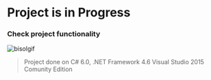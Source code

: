 # Project is in Progress

### Check project functionality

![bisolgif](https://user-images.githubusercontent.com/24522089/32692925-7042e8b0-c73a-11e7-9f4c-8d506f3071b0.gif)

> Project done on C# 6.0, .NET Framework 4.6 Visual Studio 2015 Comunity Edition
